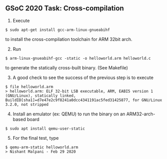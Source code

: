 ## GSoC 2020 Task: Cross-compilation

1) Execute 

```
$ sudo apt-get install gcc-arm-linux-gnueabihf 
```
to install the cross-compilation toolchain for ARM 32bit arch. 

2) Run

```
$ arm-linux-gnueabihf-gcc -static -o helloworld.arm helloworld.c
```
to generate the statically cross-built binary. (See Makefile)

3) A good check to see the success of the previous step is to execute

```
$ file helloworld.arm
> helloworld.arm: ELF 32-bit LSB executable, ARM, EABI5 version 1 (GNU/Linux), statically linked, BuildID[sha1]=d7e47e2c9f8241a0dcc4341191ac5fed31425877, for GNU/Linux 3.2.0, not stripped 
```

4) Install an emulator (ex: QEMU) to run the binary on an ARM32-arch-based board

```
$ sudo apt install qemu-user-static
```

5) For the final test, type

```
$ qemu-arm-static helloworld.arm
> Nishant Malpani - Feb 29 2020
```
